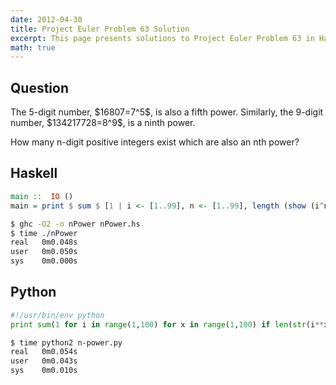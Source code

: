 ```yaml
---
date: 2012-04-30
title: Project Euler Problem 63 Solution
excerpt: This page presents solutions to Project Euler Problem 63 in Haskell and Python.
math: true
---
```



## Question

<p>
The 5-digit number, $16807=7^5$, is also a fifth power. Similarly, the 9-digit number, $134217728=8^9$, is a ninth power.
</p>

<p>
How many n-digit positive integers exist which are also an nth power?
</p>






## Haskell

```haskell
main ::  IO ()
main = print $ sum $ [1 | i <- [1..99], n <- [1..99], length (show (i^n)) == n]
```


```bash
$ ghc -O2 -o nPower nPower.hs
$ time ./nPower
real   0m0.048s
user   0m0.050s
sys    0m0.000s
```



## Python

```python
#!/usr/bin/env python
print sum(1 for i in range(1,100) for x in range(1,100) if len(str(i**x)) == x)
```


```bash
$ time python2 n-power.py
real   0m0.054s
user   0m0.043s
sys    0m0.010s
```


